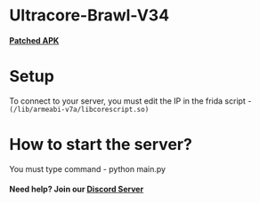 # Ultracore-Brawl-V34

#### [Patched APK](https://drive.google.com/file/d/1EW2EvBceLkYQEWEjdLq0EoyektRzxpEs/view?usp=sharing)

# Setup
To connect to your server, you must edit the IP in the frida script - ```(/lib/armeabi-v7a/libcorescript.so)```

# How to start the server?
You must type command - python main.py

#### Need help? Join our [Discord Server](https://discord.gg/F9m5CPPGyV)
